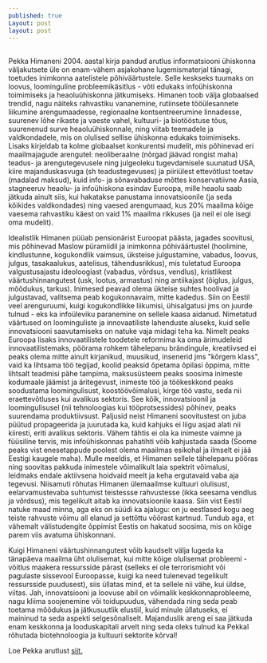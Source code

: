 ```yaml
---
published: true
Layout: post
layout: post
---
```




## 
Pekka Himaneni 2004. aastal kirja pandud arutlus informatsiooni ühiskonna väljakutsete üle on enam-vähem asjakohane lugemismaterjal tänagi, toetudes inimkonna aatelistele põhiväärtustele. Selle keskseks tuumaks on loovus, loominguline probleemikäsitlus - võti edukaks infoühiskonna toimimiseks ja heaoluühiskonna jätkumiseks. Himanen toob välja globaalsed trendid, nagu näiteks rahvastiku vananemine, rutiinsete tööülesannete liikumine arengumaadesse, regionaalne kontsentreerumine linnadesse, suurenev lõhe rikaste ja vaeste vahel, kultuuri- ja biotööstuse tõus, suurenenud surve heaoluühiskonnale,  ning viitab teemadele ja valdkondadele, mis on olulised sellise ühiskonna edukaks toimimiseks. Lisaks kirjeldab ta kolme globaalset konkurentsi mudelit, mis põhinevad eri maailmajagude arengutel: neoliberaalne (nõrgad jäävad rongist maha) teadus- ja arengutegevusele ning julgeoleku tugevdamisele suunatud USA, kiire majanduskasvuga (sh teadustegevuses) ja piiriülest ettevõtlust toetav (madalad maksud), kuid info- ja sõnavabaduse mõttes konservatiivne Aasia, stagneeruv heaolu- ja infoühiskona esindav Euroopa, mille heaolu saab jätkuda ainult siis, kui hakatakse panustama innovatsioonile (ja seda kõikides valdkondades) ning vaesed arengumaad, kus 20% maailma kõige vaesema rahvastiku käest on vaid 1% maailma rikkuses (ja neil ei ole isegi oma mudelit). 
 
Idealistlik Himanen püüab pensionärist Euroopat päästa, jagades soovitusi, mis põhinevad Maslow püramiidil ja inimkonna põhiväärtustel (hoolimine, kindlustunne, kogukondlik vaimsus, üksteise julgustamine, vabadus, loovus, julgus, tasakaalukus, aatelisus, tähendusrikkus), mis tuletatud Euroopa valgustusajastu ideoloogiast (vabadus, võrdsus, vendlus), kristlikest väärtushinnangutest (usk, lootus, armastus) ning antiikajast (õiglus, julgus, mõõdukus, tarkus). Inimesed peavad olema ükteise suhtes hoolivad ja julgustavad, valitsema peab kogukonnavaim, mitte kadedus. Siin on Eestil veel arenguruumi, kuigi kogukondlikke liikumisi, ühisalgatusi jms on juurde tulnud - eks ka infoüleviku paranemine on sellele kaasa aidanud. Nimetatud väärtused on loominguliste ja innovaatiliste lahenduste aluseks, kuid selle innovatsiooni saavutamiseks on natuke vaja midagi teha ka. Nimelt peaks Euroopa lisaks innovaatilistele toodetele reformima ka oma ärimudeleid innovaatilistemaks, pöörama rohkem tähelepanu brändingule, kreatiivsed ei peaks olema mitte ainult kirjanikud, muusikud, insenerid jms "kõrgem klass", vaid ka lihtsama töö tegijad, koolid peaksid õpetama õpilasi õppima, mitte lihtsalt teadmisi pähe tampima, maksusüsteem peaks soosima inimeste kodumaale jäämist ja äritegevust, inimeste töö ja töökeskkond peaks soodustama loomingulisust, koostöövõimalusi, kirge töö vastu, seda nii eraettevõtluses kui avalikus sektoris. See kõik, innovatsioonil ja loomingulisusel (nii tehnoloogias kui tööprotsessides) põhinev, peaks suurendama produktiivsust. Paljusid neist Himaneni soovitustest on juba püütud propageerida ja juurutada ka, kuid kahjuks ei liigu asjad alati nii kiiresti, eriti avalikus sektoris. Vähem tähtis ei ola ka inimeste vaimne ja füüsiline tervis, mis infoühiskonnas pahatihti võib kahjustada saada (Soome peaks vist enesetappude poolest olema maailmas esikohal ja ilmselt ei jää Eestigi kaugele maha). Mulle meeldis, et Himanen sellele tähelepanu pööras ning soovitas pakkuda inimestele võimalikult laia spektrit võimalusi, leidmaks endale aktiivsena hoidvaid meelt ja keha ergutavaid vaba aja tegevusi. Niisamuti rõhutas Himanen ülemaailmse kultuuri olulisust, eelarvamustevaba suhtumist teistessse rahvustesse (ikka seesama vendlus ja võrdsus), mis tegelikult aitab ka innovatsioonile kaasa. Siin vist Eestil natuke maad minna, aga eks on süüdi ka ajalugu: on ju eestlased kogu aeg teiste rahvuste võimu all elanud ja settõttu võõrast kartnud. Tundub aga, et  vähemalt välistudengite õppimist Eestis on hakatud soosima, mis on kõige parem viis avatuma ühiskonnani.    
 
Kuigi Himaneni väärtushinnangutest võib kaudselt välja lugeda ka tänapäeva maailma üht olulisemat, kui mitte kõige olulisemat probleemi - võitlus maakera ressursside pärast (selleks ei ole terrorismioht või pagulaste sissevool Euroopasse, kuigi ka need tulenevad tegelikult ressursside puudusest), siis üllatas mind, et ta sellele nii vähe, kui üldse, viitas. Jah, innovatsiooni ja loovuse abil on võimalik keskkonnaprobleeme, nagu kliima soojenemine või toidupuudus, vähendada ning seda peab toetama mõõdukus ja jätkusuutlik elustiil, kuid minule üllatuseks, ei maininud ta seda aspekti selgesõnaliselt.  Majanduslik areng ei saa jätkuda enam keskkonna ja looduskapitali arvelt ning seda oleks tulnud ka Pekkal rõhutada biotehnoloogia ja kultuuri sektorite kõrval!

Loe Pekka arutlust [siit.](https://web.archive.org/web/20150320175001/http://www.eduskunta.fi/efakta/vk/tuv/challenges_of_the_globalinformationsociety.pdf)
